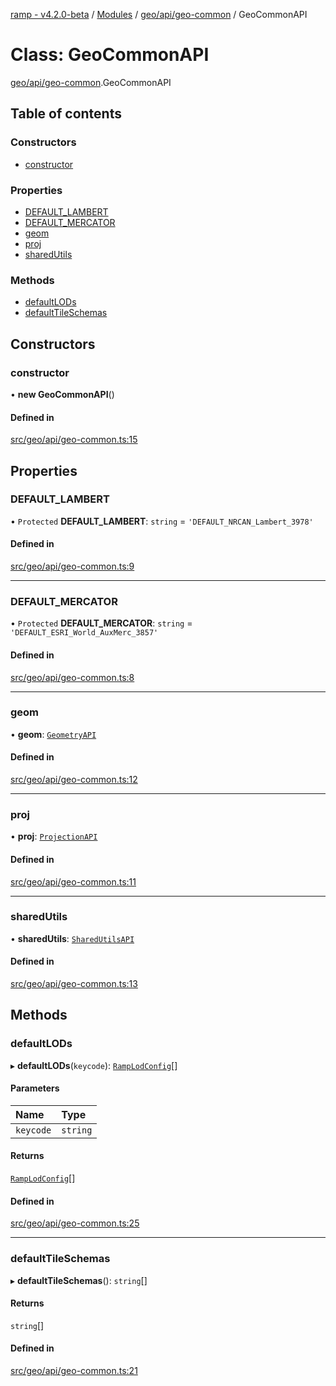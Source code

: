 [ramp - v4.2.0-beta](../README.md) / [Modules](../modules.md) / [geo/api/geo-common](../modules/geo_api_geo_common.md) / GeoCommonAPI

# Class: GeoCommonAPI

[geo/api/geo-common](../modules/geo_api_geo_common.md).GeoCommonAPI

## Table of contents

### Constructors

- [constructor](geo_api_geo_common.GeoCommonAPI.md#constructor)

### Properties

- [DEFAULT\_LAMBERT](geo_api_geo_common.GeoCommonAPI.md#default_lambert)
- [DEFAULT\_MERCATOR](geo_api_geo_common.GeoCommonAPI.md#default_mercator)
- [geom](geo_api_geo_common.GeoCommonAPI.md#geom)
- [proj](geo_api_geo_common.GeoCommonAPI.md#proj)
- [sharedUtils](geo_api_geo_common.GeoCommonAPI.md#sharedutils)

### Methods

- [defaultLODs](geo_api_geo_common.GeoCommonAPI.md#defaultlods)
- [defaultTileSchemas](geo_api_geo_common.GeoCommonAPI.md#defaulttileschemas)

## Constructors

### constructor

• **new GeoCommonAPI**()

#### Defined in

[src/geo/api/geo-common.ts:15](https://github.com/sharvenp/ramp4-docs/blob/c6cdb39/src/geo/api/geo-common.ts#L15)

## Properties

### DEFAULT\_LAMBERT

• `Protected` **DEFAULT\_LAMBERT**: `string` = `'DEFAULT_NRCAN_Lambert_3978'`

#### Defined in

[src/geo/api/geo-common.ts:9](https://github.com/sharvenp/ramp4-docs/blob/c6cdb39/src/geo/api/geo-common.ts#L9)

___

### DEFAULT\_MERCATOR

• `Protected` **DEFAULT\_MERCATOR**: `string` = `'DEFAULT_ESRI_World_AuxMerc_3857'`

#### Defined in

[src/geo/api/geo-common.ts:8](https://github.com/sharvenp/ramp4-docs/blob/c6cdb39/src/geo/api/geo-common.ts#L8)

___

### geom

• **geom**: [`GeometryAPI`](geo_api_graphic_geometry_geometry.GeometryAPI.md)

#### Defined in

[src/geo/api/geo-common.ts:12](https://github.com/sharvenp/ramp4-docs/blob/c6cdb39/src/geo/api/geo-common.ts#L12)

___

### proj

• **proj**: [`ProjectionAPI`](geo_api_utils_projection.ProjectionAPI.md)

#### Defined in

[src/geo/api/geo-common.ts:11](https://github.com/sharvenp/ramp4-docs/blob/c6cdb39/src/geo/api/geo-common.ts#L11)

___

### sharedUtils

• **sharedUtils**: [`SharedUtilsAPI`](geo_api_utils_shared_utils.SharedUtilsAPI.md)

#### Defined in

[src/geo/api/geo-common.ts:13](https://github.com/sharvenp/ramp4-docs/blob/c6cdb39/src/geo/api/geo-common.ts#L13)

## Methods

### defaultLODs

▸ **defaultLODs**(`keycode`): [`RampLodConfig`](../interfaces/geo_api_geo_defs.RampLodConfig.md)[]

#### Parameters

| Name | Type |
| :------ | :------ |
| `keycode` | `string` |

#### Returns

[`RampLodConfig`](../interfaces/geo_api_geo_defs.RampLodConfig.md)[]

#### Defined in

[src/geo/api/geo-common.ts:25](https://github.com/sharvenp/ramp4-docs/blob/c6cdb39/src/geo/api/geo-common.ts#L25)

___

### defaultTileSchemas

▸ **defaultTileSchemas**(): `string`[]

#### Returns

`string`[]

#### Defined in

[src/geo/api/geo-common.ts:21](https://github.com/sharvenp/ramp4-docs/blob/c6cdb39/src/geo/api/geo-common.ts#L21)
